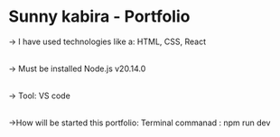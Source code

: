 
<!-- =================Some information about this portfolio=============== -->

# Sunny kabira - Portfolio

-> I have used technologies like a: HTML, CSS, React <br><br>

-> Must be installed Node.js v20.14.0 <br><br>

-> Tool: VS code <br><br>

->How will be started this portfolio: Terminal commanad : npm run dev



<!-- ===========================================>
# React + Vite

This template provides a minimal setup to get React working in Vite with HMR and some ESLint rules.

Currently, two official plugins are available:

- [@vitejs/plugin-react](https://github.com/vitejs/vite-plugin-react/blob/main/packages/plugin-react/README.md) uses [Babel](https://babeljs.io/) for Fast Refresh
- [@vitejs/plugin-react-swc](https://github.com/vitejs/vite-plugin-react-swc) uses [SWC](https://swc.rs/) for Fast Refresh


<!-- =================Some information about this portfolio=============== -->

